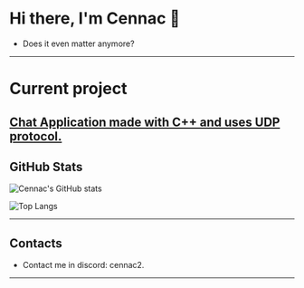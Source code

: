  # Hi there, I'm Cennac 👋
 - Does it even matter anymore?
---
# Current project
 [Chat Application made with C++ and uses UDP protocol.](https://github.com/CennacEh/UDPChatApp/)
---
## GitHub Stats
![Cennac's GitHub stats](https://github-readme-stats.vercel.app/api?username=CennacEh&show_icons=true&theme=radical)

![Top Langs](https://github-readme-stats.vercel.app/api/top-langs/?username=CennacEh&layout=compact&theme=radical)

---

## Contacts
- Contact me in discord: cennac2.
---
